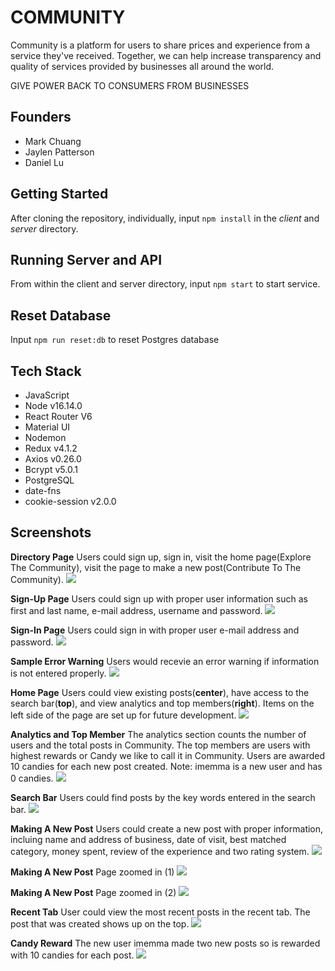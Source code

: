 # COMMUNITY

Community is a platform for users to share prices and experience from a service they've received. Together, we can help increase transparency and quality of services provided by businesses all around the world.

GIVE POWER BACK TO CONSUMERS FROM BUSINESSES

## Founders

- Mark Chuang 
- Jaylen Patterson 
- Daniel Lu

## Getting Started

After cloning the repository, individually, input `npm install` in the *client* and *server* directory.

## Running Server and API

From within the client and server directory, input `npm start` to start service.

## Reset Database

Input `npm run reset:db` to reset Postgres database

## Tech Stack

- JavaScript 
- Node v16.14.0
- React Router V6 
- Material UI 
- Nodemon
- Redux v4.1.2
- Axios v0.26.0
- Bcrypt v5.0.1
- PostgreSQL
- date-fns
- cookie-session v2.0.0

## Screenshots
**Directory Page** Users could sign up, sign in, visit the home page(Explore The Community), visit the page to make a new post(Contribute To The Community).
![](https://raw.githubusercontent.com/daniel-cy-lu/community/master/screenshots/01.%20Screen%20Shot%20.png)

**Sign-Up Page** Users could sign up with proper user information such as first and last name, e-mail address, username and password.
![](https://raw.githubusercontent.com/daniel-cy-lu/community/master/screenshots/02.%20Screen%20Shot%20.png)

**Sign-In Page** Users could sign in with proper user e-mail address and password.
![](https://raw.githubusercontent.com/daniel-cy-lu/community/master/screenshots/03.%20Screen%20Shot%20.png)

**Sample Error Warning** Users would recevie an error warning if information is not entered properly.
![](https://raw.githubusercontent.com/daniel-cy-lu/community/master/screenshots/04.%20Screen%20Shot.png)

**Home Page** Users could view existing posts(**center**), have access to the search bar(**top**), and view analytics and top members(**right**). Items on the left side of the page are set up for future development.
![](https://raw.githubusercontent.com/daniel-cy-lu/community/master/screenshots/05.%20Screen%20Shot%20.png)

**Analytics and Top Member** The analytics section counts the number of users and the total posts in Community. The top members are users with highest rewards or Candy we like to call it in Community. Users are awarded 10 candies for each new post created. Note: imemma is a new user and has 0 candies.
![](https://raw.githubusercontent.com/daniel-cy-lu/community/master/screenshots/06.%20Screen%20Shot%20.png)

**Search Bar** Users could find posts by the key words entered in the search bar.
![](https://raw.githubusercontent.com/daniel-cy-lu/community/master/screenshots/07.%20Screen%20Shot%20.png)

**Making A New Post** Users could create a new post with proper information, incluing name and address of business, date of visit, best matched category, money spent, review of the experience and two rating system.
![](https://raw.githubusercontent.com/daniel-cy-lu/community/master/screenshots/08.%20Screen%20Shot.png)

**Making A New Post** Page zoomed in (1)
![](https://raw.githubusercontent.com/daniel-cy-lu/community/master/screenshots/09.%20Screen%20Shot.png)

**Making A New Post** Page zoomed in (2)
![](https://raw.githubusercontent.com/daniel-cy-lu/community/master/screenshots/10.%20Screen%20Shot.png)

**Recent Tab** User could view the most recent posts in the recent tab. The post that was created shows up on the top.
![](https://raw.githubusercontent.com/daniel-cy-lu/community/master/screenshots/11%20.Screen%20Shot.png)

**Candy Reward** The new user imemma made two new posts so is rewarded with 10 candies for each post.
![](https://raw.githubusercontent.com/daniel-cy-lu/community/master/screenshots/12.%20Screen%20Shot%20.png)






